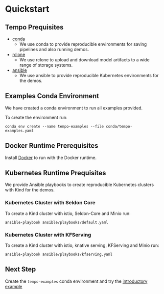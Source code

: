 # Quickstart

## Tempo Prequisites


 * [conda](https://docs.conda.io/projects/conda/en/latest/user-guide/install/index.html)
    * We use conda to provide reproducible environments for saving pipelines and also running demos.
 * [rclone](https://rclone.org/install/)
    * We use rclone to upload and download model artifacts to a wide range of storage systems.
 * [ansible](https://www.ansible.com/)
    * We use ansible to provide reproducible Kubernetes environments for the demos.

## Examples Conda Environment

We have created a conda environment to run all examples provided.

To create the environment run:

```
conda env create --name tempo-examples --file conda/tempo-examples.yaml
```

## Docker Runtime Prerequisites

Install [Docker](https://www.docker.com/) to run with the Docker runtime.

## Kubernetes Runtime Prequisites

We provide Ansible playbooks to create reproducible Kubernetes clusters with Kind for the demos.


### Kubernetes Cluster with Seldon Core

To create a Kind cluster with istio, Seldon-Core and Minio run:

```
ansible-playbook ansible/playbooks/default.yaml
```

### Kubernetes Cluster with KFServing


To create a Kind cluster with istio, knative serving, KFServing and Minio run:


```
ansible-playbook ansible/playbooks/kfserving.yaml
```


## Next Step

Create the `tempo-examples` conda environment and try the [introductory example](../examples/intro/README.html)